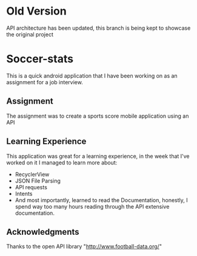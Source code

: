 # Old Version
API architecture has been updated, this branch is being kept to showcase the original project
# Soccer-stats
This is a quick android application that I have been working on as an assignment for a job interview.
## Assignment
The assignment was to create a sports score mobile application using an API
## Learning Experience
This application was great for a learning experience, in the week that I've worked on it I managed to learn more about:
* RecyclerView
* JSON File Parsing
* API requests
* Intents
* And most importantly, learned to read the Documentation, honestly, I spend way too many hours reading through the API extensive documentation.
## Acknowledgments
Thanks to the open API library "http://www.football-data.org/"
